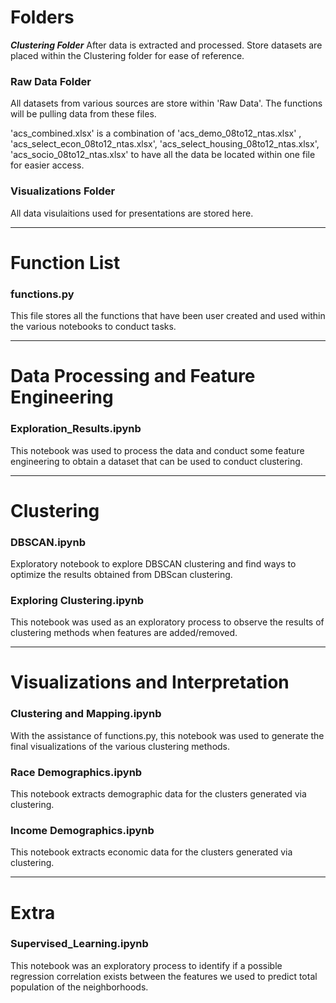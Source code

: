 # Folders
***Clustering Folder***
After data is extracted and processed. Store datasets are placed within the Clustering folder for ease of reference.
### Raw Data Folder
  All datasets from various sources are store within 'Raw Data'. The functions will be pulling data from these files. 

'acs_combined.xlsx' is a combination of 'acs_demo_08to12_ntas.xlsx' , 'acs_select_econ_08to12_ntas.xlsx', 'acs_select_housing_08to12_ntas.xlsx', 'acs_socio_08to12_ntas.xlsx' to have all the data be located within one file for easier access. 

### Visualizations Folder
All data visulaitions used for presentations are stored here.

---

# Function List
### functions.py
This file stores all the functions that have been user created and used within the various notebooks to conduct tasks. 

---

# Data Processing and Feature Engineering
### Exploration_Results.ipynb
This notebook was used to process the data and conduct some feature engineering to obtain a dataset that can be used to conduct clustering.

---

# Clustering
### DBSCAN.ipynb
Exploratory notebook to explore DBSCAN clustering and find ways to optimize the results obtained from DBScan clustering. 

### Exploring Clustering.ipynb 
This notebook was used as an exploratory process to observe the results of clustering methods when features are added/removed.

---

# Visualizations and Interpretation 
### Clustering and Mapping.ipynb 
With the assistance of functions.py, this notebook was used to generate the final visualizations of the various clustering methods. 

### Race Demographics.ipynb
This notebook extracts demographic data for the clusters generated via clustering.

### Income Demographics.ipynb
This notebook extracts economic data for the clusters generated via clustering.

---

# Extra 
### Supervised_Learning.ipynb
This notebook was an exploratory process to identify if a possible regression correlation exists between the features we used to predict total population of the neighborhoods. 




